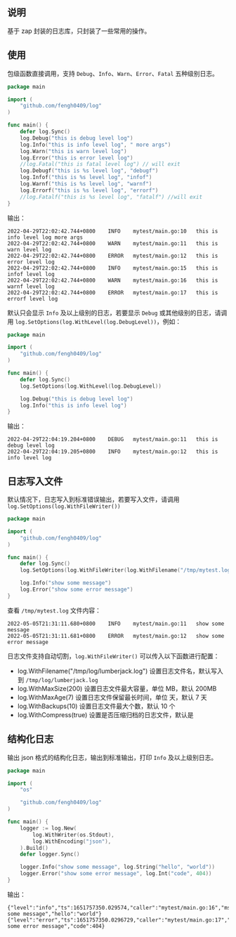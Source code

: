 ## 说明
基于 zap 封装的日志库，只封装了一些常用的操作。

## 使用
包级函数直接调用，支持 `Debug`、`Info`、`Warn`、`Error`、`Fatal` 五种级别日志。
```go
package main

import (
	"github.com/fengh0409/log"
)

func main() {
	defer log.Sync()
	log.Debug("this is debug level log")
	log.Info("this is info level log", " more args")
	log.Warn("this is warn level log")
	log.Error("this is error level log")
	//log.Fatal("this is fatal level log") // will exit
	log.Debugf("this is %s level log", "debugf")
	log.Infof("this is %s level log", "infof")
	log.Warnf("this is %s level log", "warnf")
	log.Errorf("this is %s level log", "errorf")
	//log.Fatalf("this is %s level log", "fatalf") //will exit
}
```

输出：
```
2022-04-29T22:02:42.744+0800	INFO	mytest/main.go:10	this is info level log more args
2022-04-29T22:02:42.744+0800	WARN	mytest/main.go:11	this is warn level log
2022-04-29T22:02:42.744+0800	ERROR	mytest/main.go:12	this is error level log
2022-04-29T22:02:42.744+0800	INFO	mytest/main.go:15	this is infof level log
2022-04-29T22:02:42.744+0800	WARN	mytest/main.go:16	this is warnf level log
2022-04-29T22:02:42.744+0800	ERROR	mytest/main.go:17	this is errorf level log
```

默认只会显示 `Info` 及以上级别的日志，若要显示 `Debug` 或其他级别的日志，请调用 `log.SetOptions(log.WithLevel(log.DebugLevel))`，例如：
```go
package main

import (
	"github.com/fengh0409/log"
)

func main() {
	defer log.Sync()
	log.SetOptions(log.WithLevel(log.DebugLevel))

	log.Debug("this is debug level log")
	log.Info("this is info level log")
}
```

输出：
```
2022-04-29T22:04:19.204+0800	DEBUG	mytest/main.go:11	this is debug level log
2022-04-29T22:04:19.205+0800	INFO	mytest/main.go:12	this is info level log
```


## 日志写入文件
默认情况下，日志写入到标准错误输出，若要写入文件，请调用 `log.SetOptions(log.WithFileWriter())`

```go
package main

import (
	"github.com/fengh0409/log"
)

func main() {
	defer log.Sync()
	log.SetOptions(log.WithFileWriter(log.WithFilename("/tmp/mytest.log")))

	log.Info("show some message")
	log.Error("show some error message")
}
```

查看 `/tmp/mytest.log` 文件内容：
```
2022-05-05T21:31:11.680+0800	INFO	mytest/main.go:11	show some message
2022-05-05T21:31:11.681+0800	ERROR	mytest/main.go:12	show some error message
```

日志文件支持自动切割，`log.WithFileWriter()` 可以传入以下函数进行配置：
* log.WithFilename("/tmp/log/lumberjack.log") 	设置日志文件名，默认写入到 `/tmp/log/lumberjack.log`
* log.WithMaxSize(200) 						  	设置日志文件最大容量，单位 MB，默认 200MB
* log.WithMaxAge(7) 							设置日志文件保留最长时间，单位 天，默认 7 天
* log.WithBackups(10) 							设置日志文件最大个数，默认 10 个
* log.WithCompress(true) 						设置是否压缩归档的日志文件，默认是


## 结构化日志
输出 json 格式的结构化日志，输出到标准输出，打印 `Info` 及以上级别日志。
```go
package main

import (
	"os"

	"github.com/fengh0409/log"
)

func main() {
	logger := log.New(
		log.WithWriter(os.Stdout),
		log.WithEncoding("json"),
	).Build()
	defer logger.Sync()

	logger.Info("show some message", log.String("hello", "world"))
	logger.Error("show some error message", log.Int("code", 404))
}
```

输出：
```
{"level":"info","ts":1651757350.029574,"caller":"mytest/main.go:16","msg":"show some message","hello":"world"}
{"level":"error","ts":1651757350.0296729,"caller":"mytest/main.go:17","msg":"show some error message","code":404}
```
